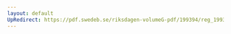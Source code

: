 ```yaml
---
layout: default
UpRedirect: https://pdf.swedeb.se/riksdagen-volumeG-pdf/199394/reg_199394/reg_199394_0401.pdf
---
```

